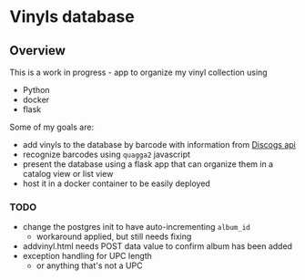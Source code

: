 # Vinyls database

## Overview

This is a work in progress - app to organize my vinyl collection using
- Python
- docker
- flask

Some of my goals are:
- add vinyls to the database by barcode with information from [Discogs api](https://www.discogs.com/developers/#)
- recognize barcodes using `quagga2` javascript
- present the database using a flask app that can organize them in a catalog view or list view
- host it in a docker container to be easily deployed

### TODO
- change the postgres init to have auto-incrementing `album_id`
  - workaround applied, but still needs fixing
- addvinyl.html needs POST data value to confirm album has been added
- exception handling for UPC length
  - or anything that's not a UPC